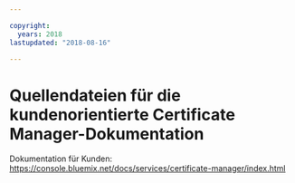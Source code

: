 ```yaml
---

copyright:
  years: 2018
lastupdated: "2018-08-16"

---
```



# Quellendateien für die kundenorientierte Certificate Manager-Dokumentation


Dokumentation für Kunden: https://console.bluemix.net/docs/services/certificate-manager/index.html


